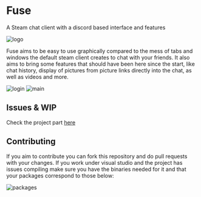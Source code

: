# Fuse
A Steam chat client with a discord based interface and features

![logo](https://i.imgur.com/VRLuH6D.png)

Fuse aims to be easy to use graphically compared to the mess of tabs and windows the default steam client creates to chat with your friends. It also aims to bring some features that should have been here since the start, like chat history, display of pictures from picture links directly into the chat, as well as videos and more.

![login](https://i.imgur.com/vzVaohL.png)
![main](https://i.imgur.com/ZXaVI9x.png)

## Issues & WIP
Check the project part [here](https://github.com/Earu/Fuse/projects/1)

## Contributing
If you aim to contribute you can fork this repository and do pull requests with your changes.
If you work under visual studio and the project has issues compiling make sure you have the binaries needed for it and that your packages correspond to those below:

![packages](https://i.imgur.com/AWrgEjO.png)
